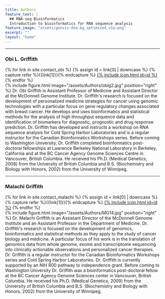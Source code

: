 ```yaml
---
title: Authors
feature_text: |
  ## RNA-seq Bioinformatics
  Introduction to bioinformatics for RNA sequence analysis
feature_image: "assets/genvis-dna-bg_optimized_v1a.png"
excerpt: ""
layout: "home"
---
```


***

### Obi L. Griffith
<nav class="nav  nav--social">
{% for link in site.contact_obi %}
    {% assign id = link[0] | downcase %}
    {% capture refer %}{{link[1]}}{% endcapture %}
<a class="link" target="_blank" href="{{refer}}" title="{{link[0]}}">{% include icon.html id=id %}</a>
{% endfor %}
</nav>
{% include figure.html image="/assets/Authors/obig2.jpg" position="right" %}
Dr. Obi Griffith is Assistant Professor of Medicine and Assistant Director at the McDonnell Genome Institute. Dr. Griffith's research is focused on the development of personalized medicine strategies for cancer using genomic technologies with a particular focus on gene regulatory changes associated with breast cancer. He develops and uses bioinformatics and statistical methods for the analysis of high throughput sequence data and identification of biomarkers for diagnostic, prognostic and drug response prediction. Dr. Griffith has developed and instructs a workshop on RNA sequence analysis for Cold Spring Harbor Laboratories and is a regular instructor for the Canadian Bioinformatics Workshops series. Before coming to Washington University, Dr. Griffith completed bioinformatics post-doctoral fellowships at Lawrence Berkeley National Laboratory in Berkeley, California and at the BC Cancer Agency Genome Sciences Centre in Vancouver, British Columbia. He received his Ph.D. (Medical Genetics, 2008) from the University of British Columbia and B.S. (Biochemistry and Biology with Honors, 2002) from the University of Winnipeg.

***

### Malachi Griffith
<nav class="nav  nav--social">
{% for link in site.contact_malachi %}
    {% assign id = link[0] | downcase %}
    {% capture refer %}{{link[1]}}{% endcapture %}
<a class="link" target="_blank" href="{{refer}}" title="{{link[0]}}">{% include icon.html id=id %}</a>
{% endfor %}
</nav>
{% include figure.html image="/assets/Authors/MG14.jpg" position="right" %}
Dr. Malachi Griffith is an Assistant Director of the McDonnell Genome Institute and an Assistant Professor in the Department of Medicine. Dr. Griffith's research is focused on the development of genomics, bioinformatics and statistical methods as they apply to the study of cancer biology and medicine. A particular focus of his work is in the translation of genomics data from whole genome, exome and transcriptome sequencing into clinically actionable observations and personalized cancer therapies.
 Dr. Griffith is a regular instructor for the Canadian Bioinformatics Workshops series and Cold Spring Harbor Laboratories. Dr. Griffith is currently supported by an NIH R00 pathway to independence grant. Before coming to Washington University Dr. Griffith was a bioinformatics post-doctoral fellow at the BC Cancer Agency Genome Sciences center in Vancouver, British Columbia. He received his Ph.D. (Medical Genetics, 2009) from the University of British Columbia and B.S. (Biochemistry and Biology with Honors, 2002) from the University of Winnipeg.

